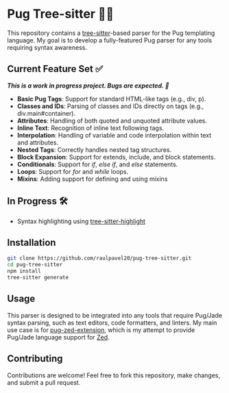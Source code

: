 # Pug Tree-sitter 🐶🌳

This repository contains a [tree-sitter](https://tree-sitter.github.io/tree-sitter/)-based parser for the Pug templating language. My goal is to develop a fully-featured Pug parser for any tools requiring syntax awareness.

## Current Feature Set ✅

***This is a work in progress project. Bugs are expected. 🐞***
 - **Basic Pug Tags**: Support for standard HTML-like tags (e.g., div, p).
 - **Classes and IDs**: Parsing of classes and IDs directly on tags (e.g., div.main#container).
 - **Attributes**: Handling of both quoted and unquoted attribute values.
 - **Inline Text**: Recognition of inline text following tags.
 - **Interpolation**: Handling of variable and code interpolation within text and attributes.
 - **Nested Tags**: Correctly handles nested tag structures.
 - **Block Expansion**: Support for extends, include, and block statements.
 - **Conditionals**: Support for *if*, *else if*, and *else* statements.
 - **Loops**: Support for *for* and *while* loops.
 - **Mixins**: Adding support for defining and using mixins

## In Progress 🛠️

 - Syntax highlighting using [tree-sitter-highlight](https://github.com/tree-sitter/tree-sitter/tree/master/highlight)

## Installation

```bash
git clone https://github.com/raulpavel20/pug-tree-sitter.git
cd pug-tree-sitter
npm install
tree-sitter generate
```

## Usage

This parser is designed to be integrated into any tools that require Pug/Jade syntax parsing, such as text editors, code formatters, and linters.
My main use case is for [pug-zed-extension](https://github.com/raulpavel20/pug-zed-extension), which is my attempt to provide Pug/Jade language support for [Zed](https://zed.dev/).

## Contributing

Contributions are welcome! Feel free to fork this repository, make changes, and submit a pull request.
